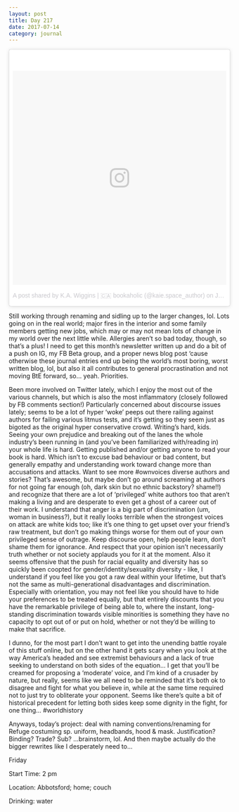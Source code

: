 ```yaml
---
layout: post
title: Day 217
date: 2017-07-14
category: journal
---
```


<blockquote class="instagram-media" data-instgrm-version="7" style=" background:#FFF; border:0; border-radius:3px; box-shadow:0 0 1px 0 rgba(0,0,0,0.5),0 1px 10px 0 rgba(0,0,0,0.15); margin: 1px; max-width:658px; padding:0; width:99.375%; width:-webkit-calc(100% - 2px); width:calc(100% - 2px);"><div style="padding:8px;"> <div style=" background:#F8F8F8; line-height:0; margin-top:40px; padding:50.0% 0; text-align:center; width:100%;"> <div style=" background:url(data:image/png;base64,iVBORw0KGgoAAAANSUhEUgAAACwAAAAsCAMAAAApWqozAAAABGdBTUEAALGPC/xhBQAAAAFzUkdCAK7OHOkAAAAMUExURczMzPf399fX1+bm5mzY9AMAAADiSURBVDjLvZXbEsMgCES5/P8/t9FuRVCRmU73JWlzosgSIIZURCjo/ad+EQJJB4Hv8BFt+IDpQoCx1wjOSBFhh2XssxEIYn3ulI/6MNReE07UIWJEv8UEOWDS88LY97kqyTliJKKtuYBbruAyVh5wOHiXmpi5we58Ek028czwyuQdLKPG1Bkb4NnM+VeAnfHqn1k4+GPT6uGQcvu2h2OVuIf/gWUFyy8OWEpdyZSa3aVCqpVoVvzZZ2VTnn2wU8qzVjDDetO90GSy9mVLqtgYSy231MxrY6I2gGqjrTY0L8fxCxfCBbhWrsYYAAAAAElFTkSuQmCC); display:block; height:44px; margin:0 auto -44px; position:relative; top:-22px; width:44px;"></div></div><p style=" color:#c9c8cd; font-family:Arial,sans-serif; font-size:14px; line-height:17px; margin-bottom:0; margin-top:8px; overflow:hidden; padding:8px 0 7px; text-align:center; text-overflow:ellipsis; white-space:nowrap;"><a href="https://www.instagram.com/p/BV713YoFqtC/" style=" color:#c9c8cd; font-family:Arial,sans-serif; font-size:14px; font-style:normal; font-weight:normal; line-height:17px; text-decoration:none;" target="_blank">A post shared by K.A. Wiggins | 🇨🇦 bookaholic (@kaie.space_author)</a> on <time style=" font-family:Arial,sans-serif; font-size:14px; line-height:17px;" datetime="2017-06-29T19:21:24+00:00">Jun 29, 2017 at 12:21pm PDT</time></p></div></blockquote>
<script async defer src="//platform.instagram.com/en_US/embeds.js"></script>

Still working through renaming and sidling up to the larger changes, lol. Lots going on in the real world; major fires in the interior and some family members getting new jobs, which may or may not mean lots of change in my world over the next little while. Allergies aren’t so bad today, though, so that’s a plus! I need to get this month’s newsletter written up and do a bit of a push on IG, my FB Beta group, and a proper news blog post ‘cause otherwise these journal entries end up being the world’s most boring, worst written blog, lol, but also it all contributes to general procrastination and not moving BtE forward, so… yeah. Priorities. 

Been more involved on Twitter lately, which I enjoy the most out of the various channels, but which is also the most inflammatory (closely followed by FB comments section!) Particularly concerned about discourse issues lately; seems to be a lot of hyper ‘woke’ peeps out there railing against authors for failing various litmus tests, and it’s getting so they seem just as bigoted as the original hyper conservative crowd. Writing’s hard, kids. Seeing your own prejudice and breaking out of the lanes the whole industry’s been running in (and you’ve been familiarized with/reading in) your whole life is hard. Getting published and/or getting anyone to read your book is hard. Which isn’t to excuse bad behaviour or bad content, but generally empathy and understanding work toward change more than accusations and attacks. Want to see more #ownvoices diverse authors and stories? That’s awesome, but maybe don’t go around screaming at authors for not going far enough (oh, dark skin but no ethnic backstory? shame!!) and recognize that there are a lot of ‘privileged’ white authors too that aren’t making a living and are desperate to even get a ghost of a career out of their work. I understand that anger is a big part of discrimination (um, woman in business?), but it really looks terrible when the strongest voices on attack are white kids too; like it’s one thing to get upset over your friend’s raw treatment, but don’t go making things worse for them out of your own privileged sense of outrage. Keep discourse open, help people learn, don’t shame them for ignorance. And respect that your opinion isn’t necessarily truth whether or not society applauds you for it at the moment. Also it seems offensive that the push for racial equality and diversity has so quickly been coopted for gender/identity/sexuality diversity - like, I understand if you feel like you got a raw deal within your lifetime, but that’s not the same as multi-generational disadvantages and discrimination. Especially with orientation, you may not feel like you should have to hide your preferences to be treated equally, but that entirely discounts that you have the remarkable privilege of being able to, where the instant, long-standing discrimination towards visible minorities is something they have no capacity to opt out of or put on hold, whether or not they’d be willing to make that sacrifice. 

I dunno, for the most part I don’t want to get into the unending battle royale of this stuff online, but on the other hand it gets scary when you look at the way America’s headed and see extremist behaviours and a lack of true seeking to understand on both sides of the equation… I get that you’ll be creamed for proposing a ‘moderate’ voice, and I’m kind of a crusader by nature, but really, seems like we all need to be reminded that it’s both ok to disagree and fight for what you believe in, while at the same time required not to just try to obliterate your opponent. Seems like there’s quite a bit of historical precedent for letting both sides keep some dignity in the fight, for one thing… #worldhistory

Anyways, today’s project: deal with naming conventions/renaming for Refuge costuming sp. uniform, headbands, hood & mask. Justification? Binding? Trade? Sub? …brainstorm, lol. And then maybe actually do the bigger rewrites like I desperately need to…

Friday

Start Time: 2 pm

Location: Abbotsford; home; couch

Drinking: water
